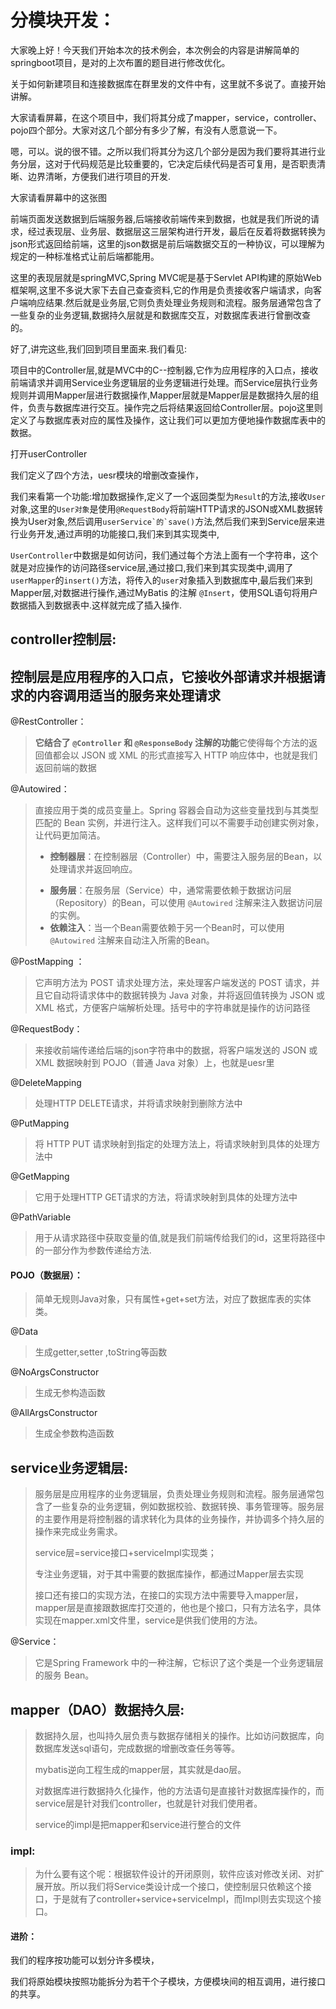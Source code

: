 # 分模块开发：

大家晚上好！今天我们开始本次的技术例会，本次例会的内容是讲解简单的springboot项目，是对的上次布置的题目进行修改优化。

关于如何新建项目和连接数据库在群里发的文件中有，这里就不多说了。直接开始讲解。

大家请看屏幕，在这个项目中，我们将其分成了mapper，service，controller、pojo四个部分。大家对这几个部分有多少了解，有没有人愿意说一下。

嗯，可以。说的很不错。之所以我们将其分为这几个部分是因为我们要将其进行业务分层，这对于代码规范是比较重要的，它决定后续代码是否可复用，是否职责清晰、边界清晰，方便我们进行项目的开发.

大家请看屏幕中的这张图

前端页面发送数据到后端服务器,后端接收前端传来到数据，也就是我们所说的请求，经过表现层、业务层、数据层这三层架构进行开发，最后在反着将数据转换为json形式返回给前端，这里的json数据是前后端数据交互的一种协议，可以理解为规定的一种标准格式让前后端都能用。

这里的表现层就是springMVC,Spring MVC呢是基于Servlet API构建的原始Web框架啊,这里不多说大家下去自己查查资料,它的作用是负责接收客户端请求，向客户端响应结果.然后就是业务层,它则负责处理业务规则和流程。服务层通常包含了一些复杂的业务逻辑,数据持久层就是和数据库交互，对数据库表进行曾删改查的。

好了,讲完这些,我们回到项目里面来.我们看见:

项目中的Controller层,就是MVC中的C--控制器,它作为应用程序的入口点，接收前端请求并调用Service业务逻辑层的业务逻辑进行处理。而Service层执行业务规则并调用Mapper层进行数据操作,Mapper层就是Mapper层是数据持久层的组件，负责与数据库进行交互。操作完之后将结果返回给Controller层。pojo这里则定义了与数据库表对应的属性及操作，这让我们可以更加方便地操作数据库表中的数据。

打开userController

我们定义了四个方法，uesr模块的增删改查操作，

我们来看第一个功能:增加数据操作,定义了一个返回类型为`Result`的方法,接收`User`对象,这里的`User对象`是使用`@RequestBody`将前端HTTP请求的JSON或XML数据转换为User对象,然后调用``userService`的`save()``方法,然后我们来到Service层来进行业务开发,通过声明的功能接口,我们来到其实现类中,

`UserController`中数据是如何访问，我们通过每个方法上面有一个字符串，这个就是对应操作的访问路径service层,通过接口,我们来到其实现类中,调用了`userMapper`的`insert()`方法，将传入的`user`对象插入到数据库中,最后我们来到Mapper层,对数据进行操作,通过MyBatis 的注解 `@Insert`，使用SQL语句将用户数据插入到数据表中.这样就完成了插入操作.



## controller控制层:

## 控制层是应用程序的入口点，它接收外部请求并根据请求的内容调用适当的服务来处理请求

@RestController：

> **它结合了 `@Controller` 和 `@ResponseBody` 注解的功能**它使得每个方法的返回值都会以 JSON 或 XML 的形式直接写入 HTTP 响应体中，也就是我们返回前端的数据

@Autowired：

> 直接应用于类的成员变量上。Spring 容器会自动为这些变量找到与其类型匹配的 Bean 实例，并进行注入。这样我们可以不需要手动创建实例对象，让代码更加简洁。
>
> * **控制器层**：在控制器层（Controller）中，需要注入服务层的Bean，以处理请求并返回响应。
>
> - **服务层**：在服务层（Service）中，通常需要依赖于数据访问层（Repository）的Bean，可以使用 `@Autowired` 注解来注入数据访问层的实例。
> - **依赖注入**：当一个Bean需要依赖于另一个Bean时，可以使用 `@Autowired` 注解来自动注入所需的Bean。

@PostMapping ：

> 它声明方法为 POST 请求处理方法，来处理客户端发送的 POST 请求，并且它自动将请求体中的数据转换为 Java 对象，并将返回值转换为 JSON 或 XML 格式，方便客户端解析处理。括号中的字符串就是操作的访问路径

@RequestBody：

> 来接收前端传递给后端的json字符串中的数据，将客户端发送的 JSON 或 XML 数据映射到 POJO（普通 Java 对象）上，也就是uesr里

@DeleteMapping

> 处理HTTP DELETE请求，并将请求映射到删除方法中

@PutMapping

> 将 HTTP PUT 请求映射到指定的处理方法上，将请求映射到具体的处理方法中

@GetMapping

> 它用于处理HTTP GET请求的方法，将请求映射到具体的处理方法中

@PathVariable

> 用于从请求路径中获取变量的值,就是我们前端传给我们的id，这里将路径中的一部分作为参数传递给方法.



#### POJO（数据层）：

> 简单无规则Java对象，只有属性+get+set方法，对应了数据库表的实体类。

@Data

> 生成getter,setter ,toString等函数

@NoArgsConstructor

> 生成无参构造函数

@AllArgsConstructor

> 生成全参数构造函数

## service业务逻辑层: 

> 服务层是应用程序的业务逻辑层，负责处理业务规则和流程。服务层通常包含了一些复杂的业务逻辑，例如数据校验、数据转换、事务管理等。服务层的主要作用是将控制器的请求转化为具体的业务操作，并协调多个持久层的操作来完成业务需求。
>
> service层=service接口+serviceImpl实现类；
>
> 专注业务逻辑，对于其中需要的数据库操作，都通过Mapper层去实现
>
> 接口还有接口的实现方法，在接口的实现方法中需要导入mapper层，mapper层是直接跟数据库打交道的，他也是个接口，只有方法名字，具体实现在mapper.xml文件里，service是供我们使用的方法。

@Service：

> 它是Spring Framework 中的一种注解，它标识了这个类是一个业务逻辑层的服务 Bean。

## mapper（DAO）数据持久层:

> 数据持久层，也叫持久层负责与数据存储相关的操作。比如访问数据库，向数据库发送sql语句，完成数据的增删改查任务等等。
>
> mybatis逆向工程生成的mapper层，其实就是dao层。
>
> 对数据库进行数据持久化操作，他的方法语句是直接针对数据库操作的，而service层是针对我们controller，也就是针对我们使用者。
>
> service的impl是把mapper和service进行整合的文件



### impl:

> 为什么要有这个呢：根据软件设计的开闭原则，软件应该对修改关闭、对扩展开放。所以我们将Service类设计成一个接口，使控制层只依赖这个接口，于是就有了controller+service+serviceImpl，而Impl则去实现这个接口。













#### 进阶：

我们的程序按功能可以划分许多模块，

我们将原始模块按照功能拆分为若干个子模块，方便模块间的相互调用，进行接口的共享。
